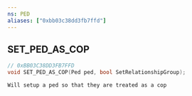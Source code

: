 ```yaml
---
ns: PED
aliases: ["0xbb03c38dd3fb7ffd"]
---
```

## SET_PED_AS_COP

```c
// 0xBB03C38DD3FB7FFD
void SET_PED_AS_COP(Ped ped, bool SetRelationshipGroup);
```

```
Will setup a ped so that they are treated as a cop
```
